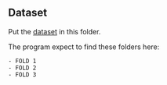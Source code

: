 ## Dataset
Put the [dataset](https://zenodo.org/record/1003200#.WdeQcnBx0nQ) in this folder.

The program expect to find these folders here:
```
- FOLD 1
- FOLD 2
- FOLD 3
```